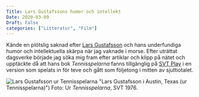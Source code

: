 ```yaml
---
Title: Lars Gustafssons humor och intellekt
Date: 2020-03-09
Draft: False
categories: ["Litteratur", "Film"]
---
```


Kände en plötslig saknad efter [Lars Gustafsson](https://sv.wikipedia.org/wiki/Lars_Gustafsson) och hans underfundiga humor och intellektuella skärpa när jag vaknade i morse. Efter uträttat dagsverke började jag söka mig fram efter artiklar och klipp på nätet och upptäckte då att hans bok _Tennisspelarna_ fanns tillgänglig på [SVT Play](https://archive.fo/NtuIl) i en version som spelats in för teve och gått som följetong i mitten av sjuttiotalet. 

![Lars Gustafsson ur Tennisspelarna](/images/larsgustafsson2.png) "Lars Gustafsson i Austin, Texas (ur Tennisspelarna)") Foto: Ur *Tennisspelarna*, SVT 1976.
